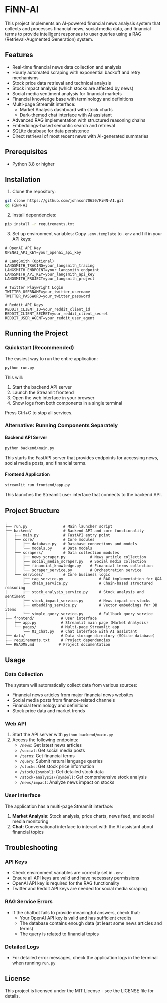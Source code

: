 # FiNN-AI

This project implements an AI-powered financial news analysis system that collects and processes financial news, social media data, and financial terms to provide intelligent responses to user queries using a RAG (Retrieval-Augmented Generation) system.

## Features
- Real-time financial news data collection and analysis
- Hourly automated scraping with exponential backoff and retry mechanisms
- Stock price data retrieval and technical analysis
- Stock impact analysis (which stocks are affected by news)
- Social media sentiment analysis for financial markets
- Financial knowledge base with terminology and definitions
- Multi-page Streamlit interface:
  - Market Analysis dashboard with stock charts
  - Dark-themed chat interface with AI assistant
- Advanced RAG implementation with structured reasoning chains
- Embeddings-based semantic search and retrieval
- SQLite database for data persistence
- Direct retrieval of most recent news with AI-generated summaries

## Prerequisites
- Python 3.8 or higher

## Installation

1. Clone the repository:
```bash
git clone https://github.com/johnson70630/FiNN-AI.git
cd FiNN-AI
```

2. Install dependencies:
```bash
pip install -r requirements.txt
```

3. Set up environment variables:
Copy `.env.template` to `.env` and fill in your API keys:
```
# OpenAI API Key
OPENAI_API_KEY=your_openai_api_key

# LangSmith (Optional)
LANGSMITH_TRACING=your_langsmith_tracing
LANGSMITH_ENDPOINT=your_langsmith_endpoint
LANGSMITH_API_KEY=your_langsmith_api_key
LANGSMITH_PROJECT=your_langsmith_project

# Twitter Playwright Login 
TWITTER_USERNAME=your_twitter_username
TWITTER_PASSWORD=your_twitter_password

# Reddit API Keys 
REDDIT_CLIENT_ID=your_reddit_client_id
REDDIT_CLIENT_SECRET=your_reddit_client_secret
REDDIT_USER_AGENT=your_reddit_user_agent
```

## Running the Project

### Quickstart (Recommended)

The easiest way to run the entire application:

```bash
python run.py
```

This will:
1. Start the backend API server
2. Launch the Streamlit frontend
3. Open the web interface in your browser
4. Show logs from both components in a single terminal

Press Ctrl+C to stop all services.

### Alternative: Running Components Separately

#### Backend API Server

```bash
python backend/main.py
```

This starts the FastAPI server that provides endpoints for accessing news, social media posts, and financial terms.

#### Frontend Application

```bash
streamlit run frontend/app.py
```

This launches the Streamlit user interface that connects to the backend API.

## Project Structure
```
.
├── run.py                # Main launcher script
├── backend/              # Backend API and core functionality
│   ├── main.py           # FastAPI entry point
│   ├── core/             # Core modules
│   │   ├── database.py   # Database connections and models
│   │   └── models.py     # Data models
│   ├── scrapers/         # Data collection modules
│   │   ├── news_scraper.py           # News article collection
│   │   ├── social_media_scraper.py   # Social media collection
│   │   ├── financial_knowledge.py    # Financial terms collection
│   │   └── scraper_service.py        # Orchestration service
│   └── services/         # Core business logic
│       ├── rag_service.py                # RAG implementation for Q&A
│       ├── chain_service.py              # Chain-based structured reasoning
│       ├── stock_analysis_service.py     # Stock analysis and sentiment
│       ├── stock_impact_service.py       # News impact on stocks
│       ├── embedding_service.py          # Vector embeddings for DB items
│       └── simple_query_service.py       # Fallback query service
├── frontend/            # User interface
│   ├── app.py           # Streamlit main page (Market Analysis)
│   └── pages/           # Multi-page Streamlit app
│       └── 01_Chat.py   # Chat interface with AI assistant
├── data/                # Data storage directory (SQLite database)
├── requirements.txt     # Project dependencies
└── README.md           # Project documentation
```

## Usage

### Data Collection
The system will automatically collect data from various sources:
- Financial news articles from major financial news websites
- Social media posts from finance-related channels
- Financial terminology and definitions
- Stock price data and market trends

### Web API
1. Start the API server with `python backend/main.py`
2. Access the following endpoints:
   - `/news`: Get latest news articles
   - `/social`: Get social media posts
   - `/terms`: Get financial terms
   - `/query`: Submit natural language queries
   - `/stocks`: Get stock price information
   - `/stock/{symbol}`: Get detailed stock data
   - `/stock-analysis/{symbol}`: Get comprehensive stock analysis
   - `/news/impact`: Analyze news impact on stocks

### User Interface
The application has a multi-page Streamlit interface:
1. **Market Analysis**: Stock analysis, price charts, news feed, and social media monitoring
2. **Chat**: Conversational interface to interact with the AI assistant about financial topics

## Troubleshooting

### API Keys
- Check environment variables are correctly set in `.env`
- Ensure all API keys are valid and have necessary permissions
- OpenAI API key is required for the RAG functionality
- Twitter and Reddit API keys are needed for social media scraping

### RAG Service Errors
- If the chatbot fails to provide meaningful answers, check that:
  - Your OpenAI API key is valid and has sufficient credits
  - The database contains enough data (at least some news articles and terms)
  - The query is related to financial topics

### Detailed Logs
- For detailed error messages, check the application logs in the terminal when running `run.py`

## License

This project is licensed under the MIT License - see the LICENSE file for details.
